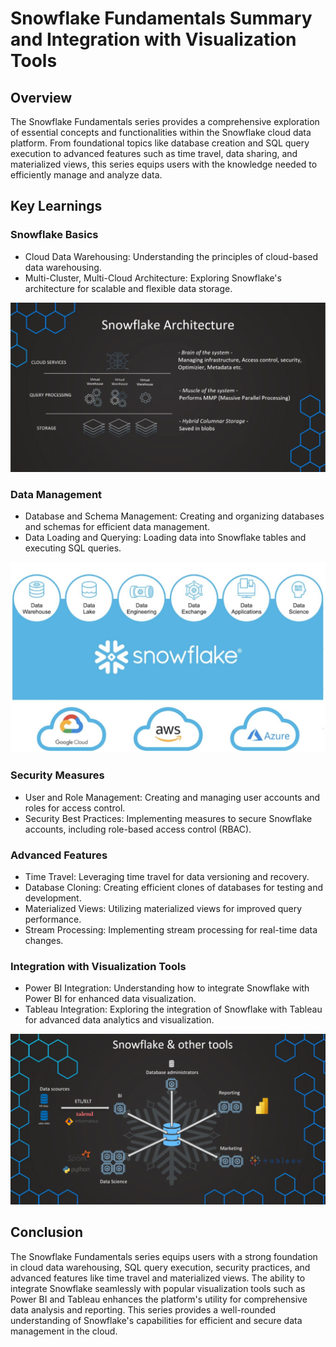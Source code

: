 # Snowflake Fundamentals Summary and Integration with Visualization Tools

## Overview
The Snowflake Fundamentals series provides a comprehensive exploration of essential concepts and functionalities within the Snowflake cloud data platform. From foundational topics like database creation and SQL query execution to advanced features such as time travel, data sharing, and materialized views, this series equips users with the knowledge needed to efficiently manage and analyze data.

## Key Learnings
### Snowflake Basics
- Cloud Data Warehousing: Understanding the principles of cloud-based data warehousing.
- Multi-Cluster, Multi-Cloud Architecture: Exploring Snowflake's architecture for scalable and flexible data storage.

![Snowflake Architecture](https://github.com/agusvaldes/Snowflake-Fundamentals/blob/main/img/architecture.png?raw=true)

### Data Management
- Database and Schema Management: Creating and organizing databases and schemas for efficient data management.
- Data Loading and Querying: Loading data into Snowflake tables and executing SQL queries.

![Cloud Data](https://github.com/agusvaldes/Snowflake-Fundamentals/blob/main/img/cloud.jpg?raw=true)

### Security Measures
- User and Role Management: Creating and managing user accounts and roles for access control.
- Security Best Practices: Implementing measures to secure Snowflake accounts, including role-based access control (RBAC).

### Advanced Features
- Time Travel: Leveraging time travel for data versioning and recovery.
- Database Cloning: Creating efficient clones of databases for testing and development.
- Materialized Views: Utilizing materialized views for improved query performance.
- Stream Processing: Implementing stream processing for real-time data changes.

### Integration with Visualization Tools
- Power BI Integration: Understanding how to integrate Snowflake with Power BI for enhanced data visualization.
- Tableau Integration: Exploring the integration of Snowflake with Tableau for advanced data analytics and visualization.

![Visualization Tools](https://github.com/agusvaldes/Snowflake-Fundamentals/blob/main/img/visual.png?raw=true)

## Conclusion
The Snowflake Fundamentals series equips users with a strong foundation in cloud data warehousing, SQL query execution, security practices, and advanced features like time travel and materialized views. The ability to integrate Snowflake seamlessly with popular visualization tools such as Power BI and Tableau enhances the platform's utility for comprehensive data analysis and reporting. This series provides a well-rounded understanding of Snowflake's capabilities for efficient and secure data management in the cloud.
